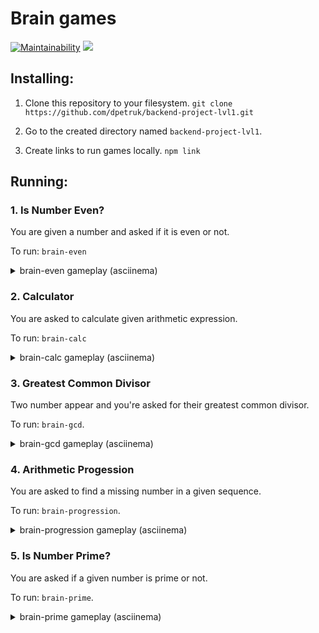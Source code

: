 # Brain games

[![Maintainability](https://api.codeclimate.com/v1/badges/a99a88d28ad37a79dbf6/maintainability)](https://codeclimate.com/github/dpetruk/backend-project-lvl1)
![](https://github.com/dpetruk/backend-project-lvl1/workflows/Node.js%20CI/badge.svg)

## Installing:

1) Clone this repository to your filesystem.
```git clone https://github.com/dpetruk/backend-project-lvl1.git```

2) Go to the created directory named `backend-project-lvl1`.

3) Create links to run games locally.
 ```npm link```

## Running:

### 1. Is Number Even?

You are given a number and asked if it is even or not.

To run: 
```brain-even```

<details>
  <summary>brain-even gameplay (asciinema)</summary>

  [![asciicast](https://asciinema.org/a/323924.svg)](https://asciinema.org/a/323924)
</details>

### 2. Calculator

You are asked to calculate given arithmetic expression.

To run: 
```brain-calc```

<details>
  <summary>brain-calc gameplay (asciinema)</summary>

  [![asciicast](https://asciinema.org/a/323925.svg)](https://asciinema.org/a/323925)
</details>

### 3. Greatest Common Divisor

Two number appear and you're asked for their greatest common divisor.

To run: 
```brain-gcd```.

<details>
  <summary>brain-gcd gameplay (asciinema)</summary>

  [![asciicast](https://asciinema.org/a/323926.svg)](https://asciinema.org/a/323926)
</details>

### 4. Arithmetic Progession

You are asked to find a missing number in a given sequence.

To run: 
```brain-progression```.

<details>
  <summary>brain-progression gameplay (asciinema)</summary>

  [![asciicast](https://asciinema.org/a/323927.svg)](https://asciinema.org/a/323927)
</details>

### 5. Is Number Prime?

You are asked if a given number is prime or not.

To run: 
```brain-prime```.

<details>
  <summary>brain-prime gameplay (asciinema)</summary>

  [![asciicast](https://asciinema.org/a/323928.svg)](https://asciinema.org/a/323928)
</details>
